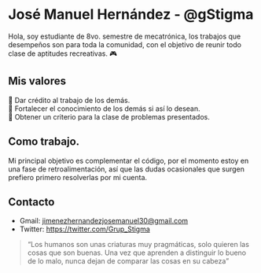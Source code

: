 # José Manuel Hernández - @gStigma
Hola, soy estudiante de 8vo. semestre de mecatrónica, los trabajos que desempeños son para toda la comunidad, con el objetivo de reunir todo clase de aptitudes recreativas. 🎮 
## Mis valores
🦾 Dar crédito al trabajo de los demás.\
🦾 Fortalecer el conocimiento de los demás si así lo desean.\
🦾 Obtener un criterio para la clase de problemas presentados.
## Como trabajo.
Mi principal objetivo es complementar el código, por el momento estoy en una fase de retroalimentación, así que las dudas ocasionales que surgen prefiero primero resolverlas por mi cuenta.
## Contacto
* Gmail: jimenezhernandezjosemanuel30@gmail.com
* Twitter: https://twitter.com/Grup_Stigma
> “Los humanos son unas criaturas muy pragmáticas, solo quieren las cosas que son buenas. Una vez que aprenden a distinguir lo bueno de lo malo, nunca dejan de comparar las cosas en su cabeza”
